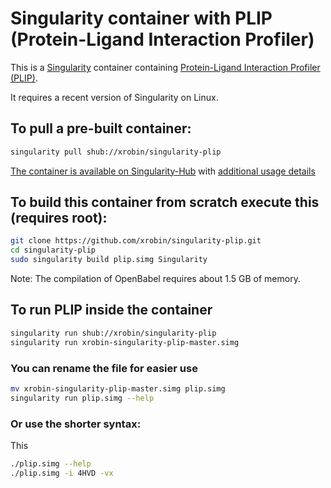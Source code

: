 # Singularity container with PLIP (Protein-Ligand Interaction Profiler)

This is a [Singularity](http://singularity.lbl.gov/) container containing [Protein-Ligand Interaction Profiler (PLIP)](https://projects.biotec.tu-dresden.de/plip-web/plip/index).

It requires a recent version of Singularity on Linux.

## To pull a pre-built container:
```bash
singularity pull shub://xrobin/singularity-plip
```

[The container is available on Singularity-Hub](https://www.singularity-hub.org/collections/704) with [additional usage details](https://www.singularity-hub.org/collections/704/usage)

## To build this container from scratch execute this (requires root):

```bash
git clone https://github.com/xrobin/singularity-plip.git
cd singularity-plip
sudo singularity build plip.simg Singularity
```

Note: The compilation of OpenBabel requires about 1.5 GB of memory.

## To run PLIP inside the container

```bash
singularity run shub://xrobin/singularity-plip
singularity run xrobin-singularity-plip-master.simg
```

### You can rename the file for easier use

```bash
mv xrobin-singularity-plip-master.simg plip.simg
singularity run plip.simg --help
```

### Or use the shorter syntax:

This 

```bash
./plip.simg --help
./plip.simg -i 4HVD -vx
```
